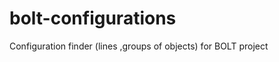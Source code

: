 bolt-configurations
===================

Configuration finder (lines ,groups of objects) for BOLT project